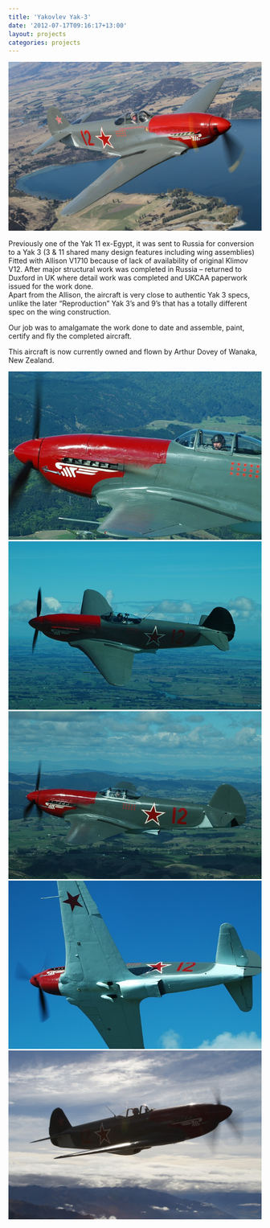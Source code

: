 ```yaml
---
title: 'Yakovlev Yak-3'
date: '2012-07-17T09:16:17+13:00'
layout: projects
categories: projects
---
```


![](/assets/img/projects/yakovlev-yak-3/yak-3-5.jpg)

Previously one of the Yak 11 ex-Egypt, it was sent to Russia for conversion to a Yak 3 (3 &amp; 11 shared many design features including wing assemblies) Fitted with Allison V1710 because of lack of availability of original Klimov V12. After major structural work was completed in Russia – returned to Duxford in UK where detail work was completed and UKCAA paperwork issued for the work done.  
Apart from the Allison, the aircraft is very close to authentic Yak 3 specs, unlike the later “Reproduction” Yak 3’s and 9’s that has a totally different spec on the wing construction.

Our job was to amalgamate the work done to date and assemble, paint, certify and fly the completed aircraft.

This aircraft is now currently owned and flown by Arthur Dovey of Wanaka, New Zealand.

![](/assets/img/projects/yakovlev-yak-3/yak-3-1.jpg)
![](/assets/img/projects/yakovlev-yak-3/yak-3-2.jpg)
![](/assets/img/projects/yakovlev-yak-3/yak-3-3.jpg)
![](/assets/img/projects/yakovlev-yak-3/yak-3-4.jpg)
![](/assets/img/projects/yakovlev-yak-3/yak-3-6.jpg)
